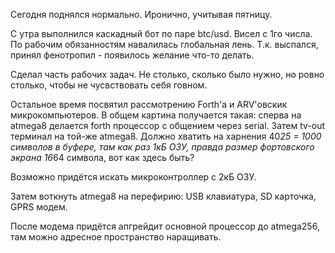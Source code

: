 Сегодня поднялся нормально.
Иронично, учитывая пятницу.

С утра выполнился каскадный бот по паре btc/usd. Висел с 1го числа.
По рабочим обязанностям навалилась глобальная лень. Т.к. выспался, принял фенотропил - появилось желание что-то делать.

Сделал часть рабочих задач. Не столько, сколько было нужно, но ровно столько, чтобы не чусвствовать себя говном.

Остальное время посвятил рассмотрению Forth'а и ARV'овскик микрокомпьютеров.
В общем картина получается такая: сперва на atmega8 делается forth процессор с общением через serial.
Затем tv-out терминал на той-же atmega8. Должно хватить на харнения 40*25 = 1000 символов в буфере, там как раз 1кБ ОЗУ, правда размер фортовского экрана 16*64 символа, вот как здесь быть?

Возможно придётся искать микроконтроллер с 2кБ ОЗУ.

Затем воткнуть atmega8 на перефирию: USB клавиатура, SD карточка, GPRS модем.

После модема придётся апгрейдит основной процессор до atmega256, там можно адресное пространство наращивать.